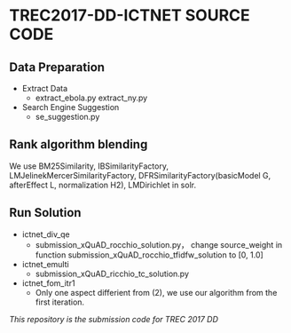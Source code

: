 # TREC2017-DD-ICTNET SOURCE CODE 


## **Data Preparation**
- Extract Data
    - extract\_ebola.py extract\_ny.py
- Search Engine Suggestion
    - se\_suggestion.py

## **Rank algorithm blending**

We use BM25Similarity,  IBSimilarityFactory, LMJelinekMercerSimilarityFactory, DFRSimilarityFactory(basicModel G, afterEffect L, normalization H2), LMDirichlet in solr. 

## **Run Solution**
- ictnet_div_qe
    - submission\_xQuAD\_rocchio\_solution.py， change source\_weight in function submission_xQuAD_rocchio_tfidfw_solution to [0, 1.0]
- ictnet_emulti
    - submission\_xQuAD\_ricchio\_tc\_solution.py
- ictnet_fom_itr1
    - Only one aspect differient from (2), we use our algorithm from the first iteration. 





*This repository is the submission code for TREC 2017 DD*


